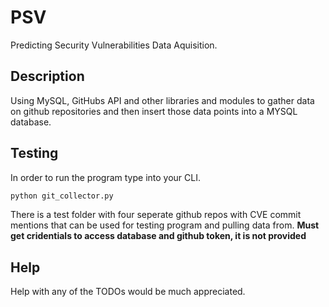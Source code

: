 
# PSV

Predicting Security Vulnerabilities Data Aquisition.

## Description

Using MySQL, GitHubs API and other libraries and modules to gather data on github repositories and 
then insert those data points into a MYSQL database.

## Testing

In order to run the program type into your CLI.

```bash
python git_collector.py
```

There is a test folder with four seperate github repos with CVE commit mentions that can be used for testing program and pulling data from.
**Must get cridentials to access database and github token, it is not provided**

## Help

Help with any of the TODOs would be much appreciated.
